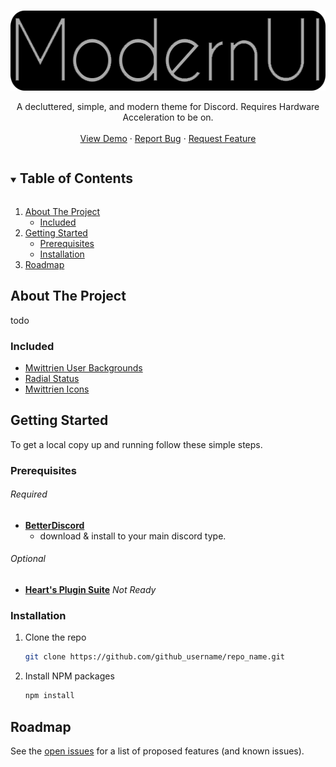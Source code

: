<!--
*** Thanks for checking out the Best-README-Template. If you have a suggestion
*** that would make this better, please fork the repo and create a pull request
*** or simply open an issue with the tag "enhancement".
*** Thanks again! Now go create something AMAZING! :D
***
***
***
*** To avoid retyping too much info. Do a search and replace for the following:
*** github_username, repo_name, twitter_handle, email, project_title, project_description
-->


<!-- PROJECT LOGO -->
<br />
<p align="center">
  <a href="https://github.com/HeartlessAUS/HeartlessAUS.github.io">
    <img src="images/logo.png" alt="Logo" width="561" height="128">
  </a>
  
  <p align="center">
    A decluttered, simple, and modern theme for Discord. Requires Hardware Acceleration to be on.
    <br />
    <br />
    <a href="https://github.com/HeartlessAUS/HeartlessAUS.github.io">View Demo</a>
    ·
    <a href="https://github.com/HeartlessAUS/HeartlessAUS.github.io/issues">Report Bug</a>
    ·
    <a href="https://github.com/HeartlessAUS/HeartlessAUS.github.io/issues">Request Feature</a>
  </p>
</p>



<!-- TABLE OF CONTENTS -->
<details open="open">
  <summary><h2 style="display: inline-block">Table of Contents</h2></summary>
  <ol>
    <li>
      <a href="#about-the-project">About The Project</a>
      <ul>
        <li><a href="#included">Included</a></li>
      </ul>
    </li>
    <li>
      <a href="#getting-started">Getting Started</a>
      <ul>
        <li><a href="#prerequisites">Prerequisites</a></li>
        <li><a href="#installation">Installation</a></li>
      </ul>
    </li>
    <li><a href="#roadmap">Roadmap</a></li>
  </ol>
</details>



<!-- ABOUT THE PROJECT -->
## About The Project

todo


### Included

* [Mwittrien User Backgrounds](https://mwittrien.github.io/BetterDiscordAddons/Themes/_res/UsrBgs.css)
* [Radial Status](https://discordstyles.github.io/RadialStatus/base.css)
* [Mwittrien Icons](https://mwittrien.github.io/BetterDiscordAddons/Themes/_res/SettingsIcons.css)

<!-- GETTING STARTED -->
## Getting Started

To get a local copy up and running follow these simple steps.

### Prerequisites

###### Required
* **[BetterDiscord](https://betterdiscord.app)**
    * download & install to your main discord type.

###### Optional
* **[Heart's Plugin Suite](https://betterdiscord.app)** _Not Ready_



### Installation

1. Clone the repo
   ```sh
   git clone https://github.com/github_username/repo_name.git
   ```
2. Install NPM packages
   ```sh
   npm install
   ```


<!-- ROADMAP -->
## Roadmap

See the [open issues](https://github.com/HeartlessAUS/HeartlessAUS.github.io/issues) for a list of proposed features (and known issues).
